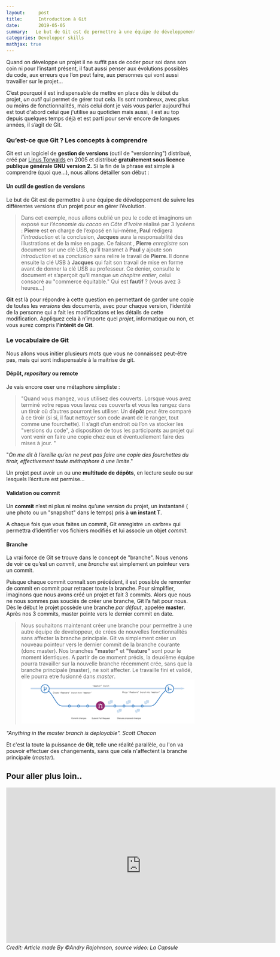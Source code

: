 ```yaml
---
layout:     post
title:      Introduction à Git
date:       2019-05-05
summary:   Le but de Git est de permettre à une équipe de développement de suivre les différentes versions d’un projet pour en gérer l’évolution
categories: Developper skills
mathjax: true
---
```



Quand on développe un projet il ne suffit pas de coder pour soi dans son coin ni pour l’instant présent, il faut aussi penser aux évolutions possibles du code, aux erreurs que l’on peut faire, aux personnes qui vont aussi travailler sur le projet… 

C’est pourquoi il est indispensable de mettre en place dès le début du projet, *un outil* qui permet de gérer tout cela. Ils sont nombreux, avec plus ou moins de fonctionnalités, mais celui dont je vais vous parler aujourd’hui est tout d'abord celui que j'utilise au quotidien mais aussi, il est au top depuis quelques temps déjà et est parti pour servir encore de longues années, il s’agit de Git. 

### Qu’est-ce que Git ? Les concepts à comprendre

Git est un logiciel de **gestion de versions** (outil de "versionning") distribué, créé par [Linus Torwalds](https://fr.wikipedia.org/wiki/Linus_Torvalds)  en 2005 et distribué **gratuitement sous licence publique générale GNU version 2.**
Si la fin de la phrase est simple à comprendre (quoi que…), nous allons détailler son début :

#### Un outil de gestion de versions

Le but de Git est de permettre à une équipe de développement de suivre les différentes versions d’un projet pour en gérer l’évolution.

>  Dans cet exemple, nous allons oublié un peu le code et imaginons un exposé sur *l’économie du cacao* en *Côte d’Ivoire* réalisé par 3 lycéens : **Pierre** est en charge de l’exposé en lui-même, **Paul** rédigera *l’introduction* et la conclusion, **Jacques** aura la responsabilité des illustrations et de la mise en page. 
Ce faisant , **Pierre** *enregistre* son document sur une clé USB, qu’il transmet à **Paul** y ajoute son *introduction* et sa *conclusion* sans relire le travail de **Pierre**. Il donne ensuite la clé USB à **Jacques** qui fait son travail de mise en forme avant de donner la clé USB au professeur. 
Ce denier, consulte le document et s’aperçoit qu’il manque *un chapitre entier*, celui consacré au "commerce équitable." Qui est **fautif** ? (vous avez 3 heures…) 

**Git** est là pour répondre à cette question en permettant de garder une copie de toutes les *versions* des documents, avec pour chaque version, l’identité de la personne qui a fait les modifications et les détails de cette modification. Appliquez cela à n’importe quel *projet*, informatique ou non, et vous aurez compris **l’intérêt de Git**.

### Le vocabulaire de Git

Nous allons vous initier plusieurs mots que vous ne connaissez peut-être pas, mais qui sont indispensable à la maitrise de git.

#### Dépôt, *repository* ou remote

Je vais encore oser une métaphore simpliste : 
>"Quand vous mangez, vous utilisez des couverts. Lorsque vous avez terminé votre repas vous lavez ces couverts et vous les rangez dans un tiroir où d’autres pourront les utiliser. 
Un **dépôt** peut être comparé à ce tiroir (si si, il faut nettoyer son code avant de le ranger, tout comme une fourchette). Il s’agit d’un endroit où l’on va stocker les "versions du code", à disposition de tous les participants au projet qui vont venir en faire une copie chez eux et éventuellement faire des mises à jour. "

"*On me dit à l’oreille qu’on ne peut pas faire une copie des fourchettes du tiroir, effectivement toute méthaphore à une limite*."

 Un projet peut avoir un ou une **multitude de dépôts**, en lecture seule ou sur lesquels l’écriture est permise… 

#### Validation ou commit

Un **commit** n’est ni plus ni moins qu’une *version* du projet, un instantané ( une photo ou un "snapshot" dans le temps) pris à **un instant T**. 

A chaque fois que vous faites un commit, Git enregistre un «arbre» qui permettra d’identifier vos fichiers modifiés et lui associe un objet *commit*.

#### Branche

La vrai force de Git se trouve dans le concept de "branche". Nous venons de voir ce qu’est un *commit*, une *branche* est simplement un pointeur vers un commit. 

Puisque chaque commit connaît son précédent, il est possible de remonter de commit en commit pour retracer toute la branche. Pour simplifier, imaginons que nous avons créé un projet et fait 3 commits. Alors que nous ne nous sommes pas souciés de créer une branche, Git l’a fait pour nous. Dès le début le projet possède une branche *par défaut*, appelée **master**. Après nos 3 commits, master pointe vers le dernier commit en date.

>Nous souhaitons maintenant créer une branche pour permettre à une autre équipe de developpeur, de crées de nouvelles fonctionnalités sans affecter la branche principale. Git va simplement créer un nouveau pointeur vers le dernier commit de la branche courante (donc master). Nos branches **"master"** et **"feature"** sont pour le moment identiques.
A partir de ce moment précis, la deuxième équipe pourra travailler sur la nouvelle branche récemment crée, sans que la branche principale (master), ne soit affecter. Le travaille fini et validé, elle pourra etre fusionné dans *master*.
![mark](/images/git.png)

<footer><cite title="Workshop"> "Anything in the master branch is deployable". Scott Chacon
</cite></footer>


Et c'est la toute la puissance de **Git**, telle une réalité parallèle, ou l'on va pouvoir effectuer des changements, sans que cela n'affectent la branche principale (*master*).

## Pour aller plus loin..

<iframe width="720" height="415" src="https://www.youtube.com/embed/hPfgekYUKgk" frameborder="0" allow="accelerometer; autoplay; encrypted-media; gyroscope; picture-in-picture" allowfullscreen></iframe>

<footer><cite title="Workshop">Credit: Article made By ©Andry Rajohnson, source video: La Capsule</cite></footer>



